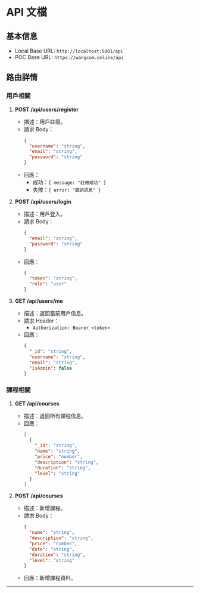 # API 文檔

## 基本信息
- Local Base URL: `http://localhost:5001/api`
- POC Base URL: `https://wangcom.online/api`

## 路由詳情
### 用戶相關
1. **POST /api/users/register**
   - 描述：用戶註冊。
   - 請求 Body：
     ```json
     {
       "username": "string",
       "email": "string",
       "password": "string"
     }
     ```
   - 回應：
     - 成功：`{ message: "註冊成功" }`
     - 失敗：`{ error: "錯誤訊息" }`

2. **POST /api/users/login**
   - 描述：用戶登入。
   - 請求 Body：
     ```json
     {
       "email": "string",
       "password": "string"
     }
     ```
   - 回應：
     ```json
     {
       "token": "string",
       "role": "user"
     }
     ```

3. **GET /api/users/me**
   - 描述：返回當前用戶信息。
   - 請求 Header：
     - `Authorization: Bearer <token>`
   - 回應：
     ```json
     {
       "_id": "string",
       "username": "string",
       "email": "string",
       "isAdmin": false
     }
     ```

### 課程相關
1. **GET /api/courses**
   - 描述：返回所有課程信息。
   - 回應：
     ```json
     [
       {
         "_id": "string",
         "name": "string",
         "price": "number",
         "description": "string",
         "duration": "string",
         "level": "string"
       }
     ]
     ```

2. **POST /api/courses**
   - 描述：新增課程。
   - 請求 Body：
     ```json
     {
       "name": "string",
       "description": "string",
       "price": "number",
       "date": "string",
       "duration": "string",
       "level": "string"
     }
     ```
   - 回應：新增課程資料。

---
